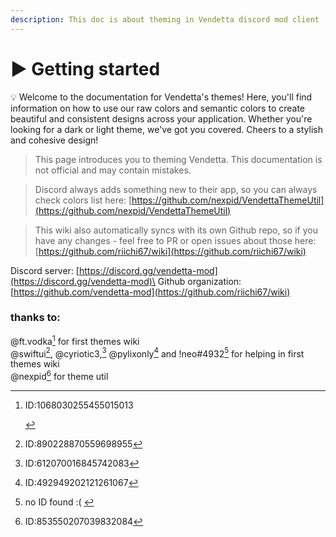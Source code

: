 ```yaml
---
description: This doc is about theming in Vendetta discord mod client
---
```


# ▶ Getting started

💡 Welcome to the documentation for Vendetta's themes! Here, you'll find information on how to use our raw colors and semantic colors to create beautiful and consistent designs across your application. Whether you're looking for a dark or light theme, we've got you covered. Cheers to a stylish and cohesive design!

> This page introduces you to theming Vendetta. This documentation is not official and may contain mistakes.

> Discord always adds something new to their app, so you can always check colors list here: [https://github.com/nexpid/VendettaThemeUtil](https://github.com/nexpid/VendettaThemeUtil)

> This wiki also automatically syncs with its own Github repo, so if you have any changes - feel free to PR or open issues about those here: [https://github.com/riichi67/wiki](https://github.com/riichi67/wiki)

Discord server: [https://discord.gg/vendetta-mod](https://discord.gg/vendetta-mod)\
Github organization: [https://github.com/vendetta-mod](https://github.com/riichi67/wiki)

### thanks to:

@ft.vodka[^1] for first themes wiki\
@swiftui[^2], @cyriotic3,[^3] @pylixonly[^4] and !neo#4932[^5] for helping in first themes wiki\
@nexpid[^6] for theme util

[^1]: ID:1068030255455015013

    &#x20;   &#x20;

[^2]: ID:890228870559698955

[^3]: ID:612070016845742083

[^4]: ID:492949202121261067

[^5]: no ID found :(  &#x20;

[^6]: ID:853550207039832084
